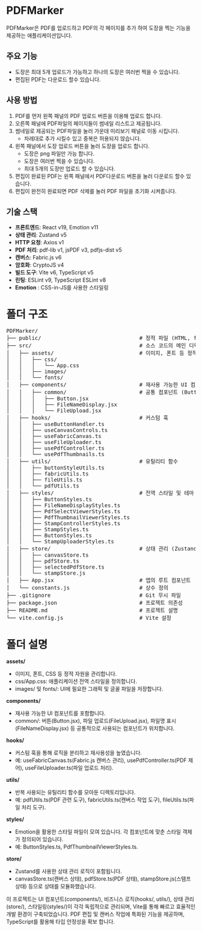 # PDFMarker
PDFMarker은 PDF를 업로드하고 PDF의 각 페이지를 추가 하여 도장을 찍는 기능을 제공하는 애플리케이션입니다.

## 주요 기능
- 도장은 최대 5개 업로드가 가능하고 하나의 도장은 여러번 찍을 수 있습니다. 
- 편집된 PDF는 다운로드 할수 있습니다.

## 사용 방법
1. PDF를 먼저 왼쪽 패널의 PDF 업로드 버튼을 이용해 업로드 합니다.
2. 오른쪽 패널에 PDF파일의 페이지들이 썸네일 리스트고 제공됩니다.
3. 썸네일로 제공되는 PDF파일을 눌러 가운데 미리보기 패널로 이동 시킵니다.
   - 차레대로 추가 시킬수 있고 중복은 허용되지 않습니다.
4. 왼쪽 패널에서 도장 업로드 버튼을 눌러 도장을 업로드 합니다.
   - 도장은 png 파일만 가능 합니다.
   - 도장은 여러번 찍을 수 있습니다.
   - 최대 5개의 도장만 업로드 할 수 있습니다.
5. 편집이 완료된 PDF는 왼쪽 패널에서 PDF다운로드 버튼을 눌러 다운로드 할수 있습니다.
6. 편집이 완전히 완료되면 PDF 삭제를 눌러 PDF 파일을 초기화 시켜줍니다.


## 기술 스택
- **프론트엔드**: React v19, Emotion v11
- **상태 관리**: Zustand v5
- **HTTP 요청**: Axios v1
- **PDF 처리**: pdf-lib v1, jsPDF v3, pdfjs-dist v5
- **캔버스**: Fabric.js v6
- **암호화**: CryptoJS v4
- **빌드 도구**: Vite v6, TypeScript v5
- **린팅**: ESLint v9, TypeScript ESLint v8
- **Emotion** : CSS-in-JS를 사용한 스타일링
  

# 폴더 구조
<pre>
PDFMarker/
├── public/                               # 정적 파일 (HTML, favicon 등)
├── src/                                  # 소스 코드의 메인 디렉토리
│   ├── assets/                           # 이미지, 폰트 등 정적 자원
│   │   ├── css/
│   │   │   └── App.css
│   │   ├── images/
│   │   └── fonts/
│   ├── components/                       # 재사용 가능한 UI 컴포넌트
│   │   ├── common/                       # 공통 컴포넌트 (Button, Input 등)
│   │   │   ├── Button.jsx
│   │   │   ├── FileNameDisplay.jsx
│   │   │   └── FileUpload.jsx
│   ├── hooks/                            # 커스텀 훅
│   │   ├── useButtonHandler.ts
│   │   ├── useCanvasControls.ts
│   │   ├── useFabricCanvas.ts
│   │   ├── useFileUploader.ts
│   │   ├── usePdfController.ts
│   │   └── usePdfThumbnails.ts
│   ├── utils/                            # 유틸리티 함수
│   │   ├── buttonStyleUtils.ts
│   │   ├── fabricUtils.ts
│   │   ├── fileUtils.ts
│   │   └── pdfUtils.ts
│   ├── styles/                           # 전역 스타일 및 테마
│   │   ├── ButtonStyles.ts
│   │   ├── FileNameDisplayStyles.ts
│   │   ├── PdfSelectViewerStyles.ts
│   │   ├── PdfThumbnailViewerStyles.ts
│   │   ├── StampControllerStyles.ts
│   │   ├── StampStyles.ts
│   │   ├── ButtonStyles.ts
│   │   └── StampUploaderStyles.ts
│   ├── store/                            # 상태 관리 (Zustand)
│   │   ├── canvasStore.ts
│   │   ├── pdfStore.ts
│   │   ├── selectedPdfStore.ts
│   │   └── stampStore.js
│   ├── App.jsx                           # 앱의 루트 컴포넌트
│   └── constants.js                      # 상수 정의 
├── .gitignore                            # Git 무시 파일
├── package.json                          # 프로젝트 의존성
├── README.md                             # 프로젝트 설명
└── vite.config.js                        # Vite 설정
</pre>

# 폴더 설명
**assets/**
- 이미지, 폰트, CSS 등 정적 자원을 관리합니다.
- css/App.css: 애플리케이션 전역 스타일을 정의합니다.
- images/ 및 fonts/: UI에 필요한 그래픽 및 글꼴 파일을 저장합니다.
  
**components/**
- 재사용 가능한 UI 컴포넌트를 포함합니다.
- common/: 버튼(Button.jsx), 파일 업로드(FileUpload.jsx), 파일명 표시(FileNameDisplay.jsx) 등 공통적으로 사용되는 컴포넌트가 위치합니다.

**hooks/**
- 커스텀 훅을 통해 로직을 분리하고 재사용성을 높였습니다.
- 예: useFabricCanvas.ts(Fabric.js 캔버스 관리), usePdfController.ts(PDF 제어), useFileUploader.ts(파일 업로드 처리).

**utils/**
- 반복 사용되는 유틸리티 함수를 모아둔 디렉토리입니다.
- 예: pdfUtils.ts(PDF 관련 도구), fabricUtils.ts(캔버스 작업 도구), fileUtils.ts(파일 처리 도구).

**styles/**
- Emotion을 활용한 스타일 파일이 모여 있습니다. 각 컴포넌트에 맞춘 스타일 객체가 정의되어 있습니다.
- 예: ButtonStyles.ts, PdfThumbnailViewerStyles.ts.

**store/**
- Zustand를 사용한 상태 관리 로직이 포함됩니다.
- canvasStore.ts(캔버스 상태), pdfStore.ts(PDF 상태), stampStore.js(스탬프 상태) 등으로 상태를 모듈화했습니다.

이 프로젝트는 UI 컴포넌트(components/), 비즈니스 로직(hooks/, utils/), 상태 관리(store/), 스타일링(styles/)이 각각 독립적으로 관리되며, 
Vite를 통해 빠르고 효율적인 개발 환경이 구축되었습니다. PDF 편집 및 캔버스 작업에 특화된 기능을 제공하며, TypeScript를 활용해 타입 안정성을 확보 합니다.
